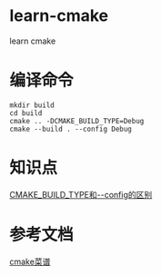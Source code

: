 # learn-cmake
learn cmake

# 编译命令
```
mkdir build
cd build
cmake .. -DCMAKE_BUILD_TYPE=Debug
cmake --build . --config Debug
```

# 知识点
[CMAKE_BUILD_TYPE和--config的区别](https://zhuanlan.zhihu.com/p/116953293)

# 参考文档
[cmake菜谱](https://www.bookstack.cn/books/CMake-Cookbook)
